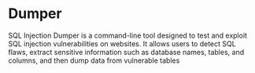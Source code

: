 # Dumper
SQL Injection Dumper is a command-line tool designed to test and exploit SQL injection vulnerabilities on websites. It allows users to detect SQL flaws, extract sensitive information such as database names, tables, and columns, and then dump data from vulnerable tables
